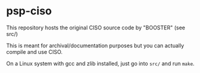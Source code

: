 # psp-ciso

This repository hosts the original CISO source code by "BOOSTER" (see src/)

This is meant for archival/documentation purposes but you can actually compile and use CISO.

On a Linux system with gcc and zlib installed, just go into ```src/``` and run ```make```.
